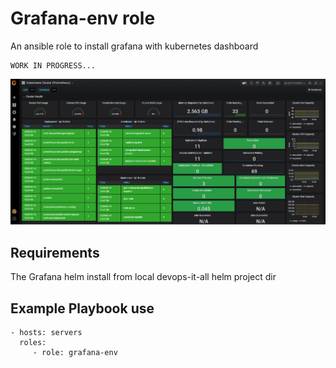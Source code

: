 Grafana-env role
================

An ansible role to install grafana with kubernetes dashboard

    WORK IN PROGRESS...
<img src="../../../images/grafanaDashboard.PNG" width="1200" >


Requirements
------------

The Grafana helm install from local devops-it-all helm project dir

Example Playbook use
--------------------
    - hosts: servers
      roles:
         - role: grafana-env

